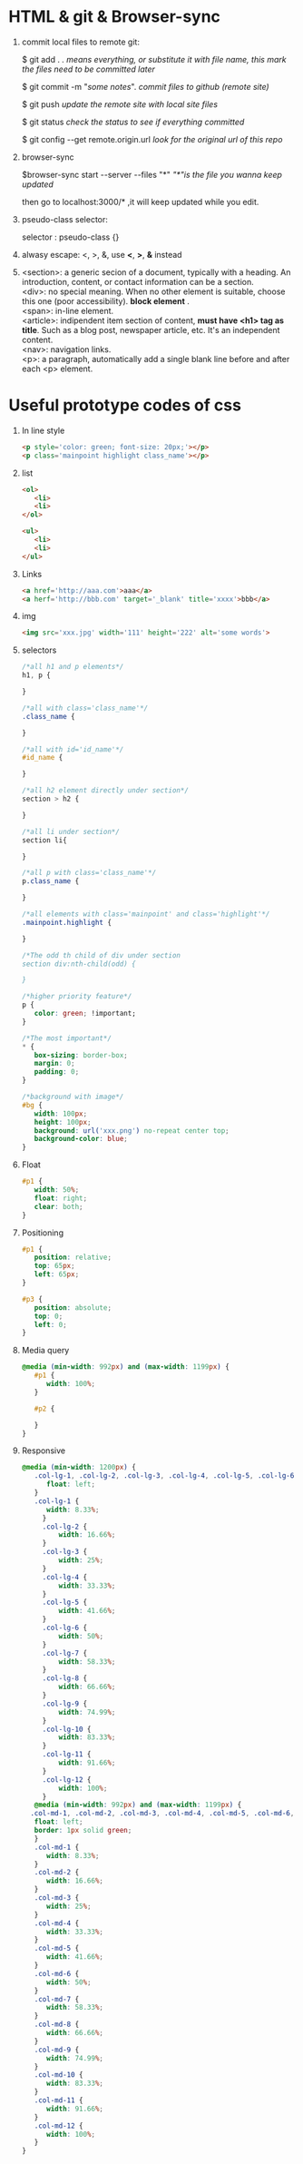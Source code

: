 # HTML & git & Browser-sync

1. commit local files to remote git:

   $ git add .     *. means everything, or substitute it with file name, this mark the files need to be committed later*

   $ git commit -m "*some notes*".     *commit files to github (remote site)*

   $ git push     *update the remote site with local site files*

   $ git status    *check the status to see if everything committed*

   $ git config --get remote.origin.url *look for the original url of this repo*
2. browser-sync 

   $browser-sync start --server --files "*"    *"\*"is the file you wanna keep updated*

   then go to localhost:3000/* ,it will keep updated while you edit.

3. pseudo-class selector:

   selector : pseudo-class {}

4. alwasy escape: <, >, &, 
   use **&lt;**, **&gt;**, **&amp;** instead

5. \<section>: a generic secion of a document, typically with a heading. An introduction, content, or contact information can be a section.  
    \<div>: no special meaning. When no other element is suitable, choose this one (poor accessibility). **block element** .  
    \<span>:  in-line element.   
    \<article>: indipendent item section of content, **must have \<h1> tag as title**. Such as a blog post, newspaper article, etc. It's an independent content.  
    \<nav>: navigation links.  
    \<p>: a paragraph, automatically add a single blank line before and after each \<p> element.
    >

# Useful prototype codes of css
1. In line style  
   ```html
   <p style='color: green; font-size: 20px;'></p>
   <p class='mainpoint highlight class_name'></p>
   ```

2. list  
   ```html
   <ol>  
      <li>  
      <li>
   </ol>

   <ul>
      <li>
      <li>
   </ul>
   ```

3. Links  
   ```html
   <a href='http://aaa.com'>aaa</a>
   <a herf='http://bbb.com' target='_blank' title='xxxx'>bbb</a>

4. img 
   ```html
   <img src='xxx.jpg' width='111' height='222' alt='some words'>

5. selectors  
   ```css
   /*all h1 and p elements*/
   h1, p {

   } 

   /*all with class='class_name'*/
   .class_name {

   } 

   /*all with id='id_name'*/
   #id_name {

   } 

   /*all h2 element directly under section*/
   section > h2 {

   } 

   /*all li under section*/
   section li{

   } 

   /*all p with class='class_name'*/
   p.class_name {

   } 

   /*all elements with class='mainpoint' and class='highlight'*/
   .mainpoint.highlight {

   } 

   /*The odd th child of div under section
   section div:nth-child(odd) {

   }

   /*higher priority feature*/
   p {
      color: green; !important;
   }

   /*The most important*/
   * {
      box-sizing: border-box;
      margin: 0;
      padding: 0;
   }

   /*background with image*/
   #bg {
      width: 100px;
      height: 100px;
      background: url('xxx.png') no-repeat center top;
      background-color: blue;
   }

6. Float
   ```css
   #p1 {
      width: 50%; 
      float: right;
      clear: both;
   }

7. Positioning
   ```css
   #p1 {
      position: relative;
      top: 65px;
      left: 65px;
   }

   #p3 {
      position: absolute;
      top: 0;
      left: 0;
   }

8. Media query
   ```css
   @media (min-width: 992px) and (max-width: 1199px) {
      #p1 {
         width: 100%;
      }

      #p2 {

      }
   }

9. Responsive
   ```css
   @media (min-width: 1200px) {
      .col-lg-1, .col-lg-2, .col-lg-3, .col-lg-4, .col-lg-5, .col-lg-6, .col-lg-7, .col-lg-8, .col-lg-9, .col-lg-10, .col-lg-11, .col-lg-12 {
         float: left;
      }
      .col-lg-1 {
         width: 8.33%;
        }
        .col-lg-2 {
            width: 16.66%;
        }
        .col-lg-3 {
            width: 25%;
        }
        .col-lg-4 {
            width: 33.33%;
        }
        .col-lg-5 {
            width: 41.66%;
        }
        .col-lg-6 {
            width: 50%;
        }
        .col-lg-7 {
            width: 58.33%;
        }
        .col-lg-8 {
            width: 66.66%;
        }
        .col-lg-9 {
            width: 74.99%;
        }
        .col-lg-10 {
            width: 83.33%;
        }
        .col-lg-11 {
            width: 91.66%;
        }
        .col-lg-12 {
            width: 100%;
        }
      @media (min-width: 992px) and (max-width: 1199px) {
     .col-md-1, .col-md-2, .col-md-3, .col-md-4, .col-md-5, .col-md-6, .col-md-7, .col-md-8, .col-md-9, .col-md-10, .col-md-11, .col-md-12 {
      float: left;
      border: 1px solid green;
      }
      .col-md-1 {
         width: 8.33%;
      }
      .col-md-2 {
         width: 16.66%;
      }
      .col-md-3 {
         width: 25%;
      }
      .col-md-4 {
         width: 33.33%;
      }
      .col-md-5 {
         width: 41.66%;
      }
      .col-md-6 {
         width: 50%;
      }
      .col-md-7 {
         width: 58.33%;
      }
      .col-md-8 {
         width: 66.66%;
      }
      .col-md-9 {
         width: 74.99%;
      }
      .col-md-10 {
         width: 83.33%;
      }
      .col-md-11 {
         width: 91.66%;
      }
      .col-md-12 {
         width: 100%;
      }
   }
 